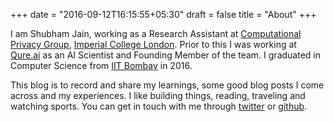 +++
date = "2016-09-12T16:15:55+05:30"
draft = false
title = "About"
+++

I am Shubham Jain, working as a Research Assistant at [Computational Privacy Group](https://cpg.doc.ic.ac.uk/), [Imperial College London](http://www.imperial.ac.uk/). Prior to this I was working at [Qure.ai](http://qure.ai) as an AI Scientist and Founding Member of the team. I graduated in Computer Science from [IIT Bombay](http://www.iitb.ac.in/) in 2016. 

This blog is to record and share my learnings, some good blog posts I come across and my experiences. I like building things, reading, traveling and watching sports. You can get in touch with me through [twitter](https://twitter.com/shubhamjain0594) or [github](https://github.com/shubhamjain0594).
